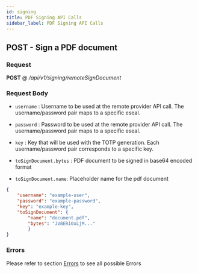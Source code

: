 ```yaml
---
id: signing
title: PDF Signing API Calls
sidebar_label: PDF Signing API Calls
---
```



## POST - Sign a PDF document

### Request

<b>POST</b> @ <i>/api/v1/signing/remoteSignDocument</i>

### Request Body

- `username` : Username to be used at the remote provider API call.
The username/password pair maps to a specific eseal.

- `password` : Password to be used at the remote provider API call.
The username/password pair maps to a specific eseal.

- `key` :  Key that will be used with the TOTP generation.
Each username/password pair corresponds to a specific key.

- `toSignDocument.bytes` : PDF document to be signed in base64 encoded format

- `toSignDocument.name`: Placeholder name for the pdf document


```json
{
	"username": "example-user",
	"password": "example-password",
	"key": "example-key",
	"toSignDocument": {
		"name": "document.pdf",
		"bytes": "JVBERi0xLjM..."
		}
}
```

### Errors
Please refer to section [Errors](errors.md) to see all possible Errors
